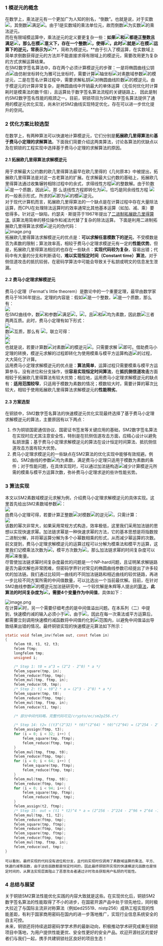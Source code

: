 <a name="KFOKa"></a>
### 1 模逆元的概念
在数学上，乘法逆元有一个更加广为人知的别名，“倒数”。也就是说，对于实数![](https://intranetproxy.alipay.com/skylark/lark/__latex/26fdbf8e53cb0e48da5f4ddd4aaf5a5c.svg#card=math&code=a&id=PWS2p)，其倒数![](https://intranetproxy.alipay.com/skylark/lark/__latex/b179233a3d1fa2767ffe52dd2ac41af0.svg#card=math&code=a%5E%7B-1%7D&id=oiW4e)满足![](https://intranetproxy.alipay.com/skylark/lark/__latex/9334c4cc832aed273984f4c37030fb3c.svg#card=math&code=a%20%2A%20a%5E%7B-1%7D%20%3D1&id=wYH16)。由于1是实数域的乘法单位元，故而倒数![](https://intranetproxy.alipay.com/skylark/lark/__latex/b179233a3d1fa2767ffe52dd2ac41af0.svg#card=math&code=a%5E%7B-1%7D&id=Y5EFK)为实数![](https://intranetproxy.alipay.com/skylark/lark/__latex/26fdbf8e53cb0e48da5f4ddd4aaf5a5c.svg#card=math&code=a&id=dLBnD)的乘法逆元。<br />而在有限域模运算中，乘法逆元的定义要更复杂一些：**如果**![](https://intranetproxy.alipay.com/skylark/lark/__latex/26fdbf8e53cb0e48da5f4ddd4aaf5a5c.svg#card=math&code=a&id=pYDlH)**和**![](https://intranetproxy.alipay.com/skylark/lark/__latex/4760e2f007e23d820825ba241c47ce3b.svg#card=math&code=m&id=rhsc0)**都是正整数且满足**![](https://intranetproxy.alipay.com/skylark/lark/__latex/c453fe8b6b955e42f734b1e45e05ce71.svg#card=math&code=gcd%28a%2Cm%29%3D1&id=VrTQ1)**，那么在模**![](https://intranetproxy.alipay.com/skylark/lark/__latex/4760e2f007e23d820825ba241c47ce3b.svg#card=math&code=m&id=tUicl)**意义下，存在一个整数**![](https://intranetproxy.alipay.com/skylark/lark/__latex/d29c2e5f4926e5b0e9a95305650f6e54.svg#card=math&code=b&id=d86p8)**，使得**![](https://intranetproxy.alipay.com/skylark/lark/__latex/393566ecab06de9398efb1a5e4cb4eef.svg#card=math&code=ab%20%5Cequiv%201%20%5Cpmod%7Bm%7D&id=aHvj2)**，此时**![](https://intranetproxy.alipay.com/skylark/lark/__latex/d29c2e5f4926e5b0e9a95305650f6e54.svg#card=math&code=b&id=aa2GO)**就是**![](https://intranetproxy.alipay.com/skylark/lark/__latex/26fdbf8e53cb0e48da5f4ddd4aaf5a5c.svg#card=math&code=a&id=vO203)**在模**![](https://intranetproxy.alipay.com/skylark/lark/__latex/4760e2f007e23d820825ba241c47ce3b.svg#card=math&code=m&id=ey2XE)**运算下的逆元，常表示为**![](https://intranetproxy.alipay.com/skylark/lark/__latex/b179233a3d1fa2767ffe52dd2ac41af0.svg#card=math&code=a%5E%7B-1%7D&id=Y01Cw)**，简称为模逆元。**由于引入了模运算，在实数域上简单求倒数获得逆元的方法并不能直接求得有限域上的模逆元，需要改用更为复杂的方式求解运算结果。<br />在SM2数字签名算法中，存在两个必须计算模逆元的步骤：一是将椭圆曲线公钥点![](https://intranetproxy.alipay.com/skylark/lark/__latex/dd985a202f1fdccb55c219d784dc1a18.svg#card=math&code=P_K&id=CRYRk)由仿射坐标转化为雅可比坐标时，需要计算![](https://intranetproxy.alipay.com/skylark/lark/__latex/02bab26178a0cd05dae15ad487830237.svg#card=math&code=z&id=XXb1u)轴坐标![](https://intranetproxy.alipay.com/skylark/lark/__latex/cce4c4f882039c5f6a987d184e0649a5.svg#card=math&code=z_1&id=QFumZ)对素数域参数![](https://intranetproxy.alipay.com/skylark/lark/__latex/d4cd21d60552e207f237e82def9029b6.svg#card=math&code=p&id=yY1GO)的模逆元，二是在签名计算过程中，需要求解私钥![](https://intranetproxy.alipay.com/skylark/lark/__latex/f8fe08e38166849e117ac965e929273c.svg#card=math&code=d_A%20%2B%201&id=m8UCP)对椭圆曲线阶数![](https://intranetproxy.alipay.com/skylark/lark/__latex/df378375e7693bdcf9535661c023c02e.svg#card=math&code=n&id=H3ah7)的模逆元。由于模逆元的计算非常复杂，是椭圆曲线中开销最大的单体运算（无任何优化时计算耗时是模乘法的数千倍），且运算处于数字签名算法流程的关键链路上， 因此是制约SM2数字签名性能的瓶颈之一。目前，铜锁项目为SM2数字签名算法提供了通用的模逆元优化实现，尚未针对SM2曲线实现特定优化，存在可以进一步优化提升的空间。
<a name="Kexpw"></a>
### 2 优化方案比较选型
在数学上，有两种算法可以快速地计算模逆元，它们分别是**拓展欧几里得算法**和**基于费马小定理的求解算法**。下面我们简要介绍这两类算法，讨论各算法的优缺点以及在铜锁的工程实现中选择基于费马小定理的求解算法的原因。
<a name="MpC5n"></a>
#### 2.1 拓展欧几里得算法求解模逆元
用于求解最大公约数的欧几里得算法最早在欧几里得的《几何原本》中被提出，拓展欧几里得算法是对这一古老算法的扩展。在求解最大公约数的基础上，拓展欧几里得算法通过收集辗转相除过程中的余式，求得线性方程![](https://intranetproxy.alipay.com/skylark/lark/__latex/ed5d1cf096b3fa24915078d40e7b4ca2.svg#card=math&code=ax%20%2B%20by%20%3D%20gcd%28a%2C%20b%29&id=Pee2c)的整数解。由于阶数![](https://intranetproxy.alipay.com/skylark/lark/__latex/df378375e7693bdcf9535661c023c02e.svg#card=math&code=n&id=kkhcg)是一个质数，因此![](https://intranetproxy.alipay.com/skylark/lark/__latex/18ab389c4d990058f4de06097ee62814.svg#card=math&code=gcd%28a%2C%20n%29%20%3D%201&id=C9KoA)，那 么该线性方程即转化为![](https://intranetproxy.alipay.com/skylark/lark/__latex/bf05e584c1d3604553036cfcc69d64d3.svg#card=math&code=ax%20%2B%20ny%20%3D%201&id=vtjqd)，恰巧是同余线性方程 ![](https://intranetproxy.alipay.com/skylark/lark/__latex/508647e4f0d510ae960ab01a6288191d.svg#card=math&code=ax%20%5Cequiv%201%20%5Cpmod%7Bn%7D&id=EDhaP) 的一般表示形式，所求的![](https://intranetproxy.alipay.com/skylark/lark/__latex/712ecf7894348e92d8779c3ee87eeeb0.svg#card=math&code=x&id=NNKq4)即为![](https://intranetproxy.alipay.com/skylark/lark/__latex/26fdbf8e53cb0e48da5f4ddd4aaf5a5c.svg#card=math&code=a&id=MvJ5x)的模![](https://intranetproxy.alipay.com/skylark/lark/__latex/df378375e7693bdcf9535661c023c02e.svg#card=math&code=n&id=KkfeD)逆元。 <br />对于现代计算机而言，拓展欧几里得算法的一个缺点是在计算过程中存在大量除法运算，而CPU在处理除法运算时的效率通常比其他基本运算（如加、减、乘）要低得多。针对这一缺陷，约瑟夫 · 斯提芬于1967年提出了[二进制拓展欧几里得算法](https://www.sciencedirect.com/science/article/abs/pii/0021999167900472?via%3Dihub), 该算法用简单的移位操作和减法代替了复杂的除法运算。 下面是利用二进制拓展欧几里得算法求模![](https://intranetproxy.alipay.com/skylark/lark/__latex/df378375e7693bdcf9535661c023c02e.svg#card=math&code=n&id=p07Ch)逆元的伪代码：<br />![image.png](https://cdn.nlark.com/yuque/0/2023/png/38409340/1692089179333-e15279ed-1c8b-4744-87e6-cb47c7282b5a.png#averageHue=%23f9f9f8&clientId=u5513fd40-6342-4&from=paste&height=588&id=u690d56e6&originHeight=1564&originWidth=1336&originalType=binary&ratio=2&rotation=0&showTitle=false&size=494510&status=done&style=none&taskId=u2c9a4494-8f49-424b-9644-e6c105ae451&title=&width=502)<br />拓展欧几里得算法求解模逆元的优点是：**可以求解任意模数下的逆元**，不受模数是否为素数的限制；算法效率高，相较于费马小定理求模逆元有一定的**性能优势**。但是，拓展欧几里得算法相应的也存在一些缺点：**实现代码较为复杂**，容易出错；代码中有大量的分支和判断语句，**难以实现恒定时间（Constant time）算法**，对于侧信道攻击的抵抗较弱，在密码学算法中可能会导致关于私钥或明文的信息发生泄漏。
<a name="LPR0T"></a>
#### 2.2 费马小定理求解模逆元
费马小定理（Fermat's little theorem）是数论中的一个重要定理，最早由数学家费马于1636年提出。定理的内容是：假如![](https://intranetproxy.alipay.com/skylark/lark/__latex/26fdbf8e53cb0e48da5f4ddd4aaf5a5c.svg#card=math&code=a&id=MbVgD)是一个整数，![](https://intranetproxy.alipay.com/skylark/lark/__latex/d4cd21d60552e207f237e82def9029b6.svg#card=math&code=p&id=IwMmh)是一个质数，那么有：<br />![](https://intranetproxy.alipay.com/skylark/lark/__latex/a8e7abaddd0bee11139cdf749f4f389b.svg#card=math&code=a%5Ep%20%5Cequiv%20a%20%5Cpmod%7Bp%7D&id=WXkeL)<br />在SM2曲线中，数![](https://intranetproxy.alipay.com/skylark/lark/__latex/26fdbf8e53cb0e48da5f4ddd4aaf5a5c.svg#card=math&code=a&id=clQVU)和参数![](https://intranetproxy.alipay.com/skylark/lark/__latex/cd1b9db21f80633be756a46992e97fe9.svg#card=math&code=n%2Cp&id=jZlKI)满足![](https://intranetproxy.alipay.com/skylark/lark/__latex/81d4ac989c323af4b37322ddf17a894c.svg#card=math&code=a%20%3C%20p&id=FN5bp)，![](https://intranetproxy.alipay.com/skylark/lark/__latex/e72c6870f223f818a88f11b2af57d635.svg#card=math&code=n%20%3C%20p%20%3C%202n&id=c2AGK)，且![](https://intranetproxy.alipay.com/skylark/lark/__latex/d4cd21d60552e207f237e82def9029b6.svg#card=math&code=p&id=ubexk)和![](https://intranetproxy.alipay.com/skylark/lark/__latex/df378375e7693bdcf9535661c023c02e.svg#card=math&code=n&id=We6Ii)均为素数，因此数![](https://intranetproxy.alipay.com/skylark/lark/__latex/e3a57a5fb29d5b4374b3cb07a2b98046.svg#card=math&code=a%20%EF%BC%8C%20n%20%EF%BC%8C%20p&id=IlfWT)三者两两互质。此时，费马小定理有如下形式：<br />![](https://intranetproxy.alipay.com/skylark/lark/__latex/a1e94b6161c0cb4e08804e0e10a360f0.svg#card=math&code=a%5E%7Bp-1%7D%20%5Cequiv%201%20%5Cpmod%7Bp%7D&id=DVq23)<br />数![](https://intranetproxy.alipay.com/skylark/lark/__latex/7cbdd2a469c9ad351b4711f6921ab175.svg#card=math&code=a%20%EF%BC%8Cp&id=hLWTs)互质，那么有 ![](https://intranetproxy.alipay.com/skylark/lark/__latex/508647e4f0d510ae960ab01a6288191d.svg#card=math&code=ax%20%5Cequiv%201%20%5Cpmod%7Bn%7D&id=l7yQm)，联立可得：<br />![](https://intranetproxy.alipay.com/skylark/lark/__latex/864a8890cb65d5df0573a158032fb9b5.svg#card=math&code=a%5E%7Bp-2%7D%20%5Cequiv%20a%5E%7B-1%7D%20%5Cpmod%7Bp%7D&id=QfND4)<br />![](https://intranetproxy.alipay.com/skylark/lark/__latex/199d33adedb8af1bd00ee5693925223d.svg#card=math&code=x%20%5Cequiv%20a%5E%7Bp-2%7D%20%5Cpmod%7Bp%7D&id=MxzZs)<br />也就是说，若要计算数![](https://intranetproxy.alipay.com/skylark/lark/__latex/26fdbf8e53cb0e48da5f4ddd4aaf5a5c.svg#card=math&code=a&id=yNWWe)对素数![](https://intranetproxy.alipay.com/skylark/lark/__latex/d4cd21d60552e207f237e82def9029b6.svg#card=math&code=p&id=FhzGG)的模逆元![](https://intranetproxy.alipay.com/skylark/lark/__latex/712ecf7894348e92d8779c3ee87eeeb0.svg#card=math&code=x&id=yWO5r)，只需要求解 ![](https://intranetproxy.alipay.com/skylark/lark/__latex/482bc7b9d3404eb46aa7cde88dadddf8.svg#card=math&code=a%20%5E%7Bp-2%7D%20%5Cmod%20p&id=iZMDN)即可。借助费马小定理的转换，模逆元求解的过程即转化为使用模乘与模平方运算构造![](https://intranetproxy.alipay.com/skylark/lark/__latex/cbf0ab1428e46e8d3d1a0bd85798777f.svg#card=math&code=a%5E%7Bp-2%7D&id=InrZk)的过程，大大简化了计算。<br />运用费马小定理求解模逆元的优点是：**算法简单**，运算过程只需要模乘与模平方运算参与，没有进位和分支操作，很**容易实现恒定时间算法**，在**抵抗侧信道攻击**方面相较于拓展欧几里得算法有较大优势；相应地，运用费马小定理求解模逆元的缺点有：**适用范围较窄**，只适用于模数为素数的情况；模数较大时，需要计算的幂次比较大，相较于使用拓展欧几里得算法求解模逆元的**性能稍劣**。
<a name="Zg4yt"></a>
#### 2.3 方案选型
在铜锁中，SM2数字签名算法的快速模逆元优化实现最终选择了基于费马小定理求解模逆元的算法，主要原因有以下两点：

1. 作为铜锁国密通信协议、国密证书签发等关键应用的基础，SM2数字签名算法在实现时应尤其注意安全性，特别是在抗侧信道攻击方面，应精心设计以避免私钥泄露；基于费马小定理求解模逆元的算法在设计恒定时间算法、抵抗侧信道攻击方面有较大优势。
2. 费马小定理求模逆元的一些缺点在SM2算法的优化实现中能够有效规避。例如，SM2曲线的参数![](https://intranetproxy.alipay.com/skylark/lark/__latex/cd1b9db21f80633be756a46992e97fe9.svg#card=math&code=n%2Cp&id=By4i4)均为素数，满足费马小定理只适用于模数为素数的条件；对于性能问题，在具体实现时，可以通过加法链构造![](https://intranetproxy.alipay.com/skylark/lark/__latex/cbf0ab1428e46e8d3d1a0bd85798777f.svg#card=math&code=a%5E%7Bp-2%7D&id=MuZQR)减少计算模逆元所需的模乘与模平方运算次数，弥补费马小定理求逆的些许性能劣势。
<a name="p3m5R"></a>
### 3 算法实现
本文以SM2素数域模逆元求解为例，介绍费马小定理求解模逆元的具体实现。这里首先给出SM2素数域参数![](https://intranetproxy.alipay.com/skylark/lark/__latex/d4cd21d60552e207f237e82def9029b6.svg#card=math&code=p&id=S2gI9)：<br />    					![](https://intranetproxy.alipay.com/skylark/lark/__latex/a52d525c1f15fd43e5f0d22ccac3bf83.svg#card=math&code=p_%7Bsm2p256%7D%20%3D%202%5E%7B256%7D%20%E2%88%92%202%5E%7B224%7D%20-%202%5E%7B96%7D%20%2B%202%5E%7B64%7D%20-%201&id=hHOYF)<br />由费马小定理可得，若要计算正整数![](https://intranetproxy.alipay.com/skylark/lark/__latex/26fdbf8e53cb0e48da5f4ddd4aaf5a5c.svg#card=math&code=a&id=SycAh)对模数![](https://intranetproxy.alipay.com/skylark/lark/__latex/d4cd21d60552e207f237e82def9029b6.svg#card=math&code=p&id=WiNMi)的逆元![](https://intranetproxy.alipay.com/skylark/lark/__latex/b179233a3d1fa2767ffe52dd2ac41af0.svg#card=math&code=a%5E%7B-1%7D&id=JWBli)，只需计算：<br />![](https://intranetproxy.alipay.com/skylark/lark/__latex/2c24a2abc72b613e68e1261c4e2af6a8.svg#card=math&code=a%5E%7B2%5E%7B256%7D%20%E2%88%92%202%5E%7B224%7D%20-%202%5E%7B96%7D%20%2B%202%5E%7B64%7D%20-%203%7D%20%5Cpmod%7Bp%7D&id=Nuwxz)<br />该数的幂次非常大，如果采用常规方式构造，效率极低，这里我们采用加法链的思想以实现快速求幂。加法链求幂是一种快速求幂的方法，它的基本思想是将指数按二进制分解，并将幂运算分解为多个小幂数相乘的形式，从而减少幂运算的次数。前文提到，费马小定理求解模逆元的运算过程可以分解为模乘法和模平方运算，这里我们记模乘法次数为![](https://intranetproxy.alipay.com/skylark/lark/__latex/e810d387f6c45b79f11e6c020394474e.svg#card=math&code=xM&id=WTOJQ)，模平方次数为![](https://intranetproxy.alipay.com/skylark/lark/__latex/d684ee20cdee749a53d0a8ffe4ebc649.svg#card=math&code=yS&id=mQSeD)，那么加法链求幂的时间复杂度可以用![](https://intranetproxy.alipay.com/skylark/lark/__latex/c08e814e8ce9fe3b7fdc66b7da03da2f.svg#card=math&code=xM%20%2B%20yS&id=jZykG)来衡量。<br />尽管使加法链求幂时间复杂度最优的问题是一个NP-hard问题，且证明某求解链路是否为最优解也非常困难，但密码学界针对常见的椭圆曲线参数已经提出了许多较优的加法链。我们通过比较同一曲线的不同加法链路和相近曲线的较优链路，再进一步比较不同方案所需的中间值数量，可以比选出一个当前最优解。目前，在针对SM2曲线参数![](https://intranetproxy.alipay.com/skylark/lark/__latex/d4cd21d60552e207f237e82def9029b6.svg#card=math&code=p&id=tmVmO)的模逆元加法链研究中，一个较优解是朱辉等人提出的[算法](https://jeit.ac.cn/cn/article/doi/10.11999/JEIT211049)，**此算法的时间复杂度为**![](https://intranetproxy.alipay.com/skylark/lark/__latex/83359a9070ba9798c192f19fdabc949f.svg#card=math&code=255M%20%2B%2014S&id=kQQb6)**，需要4个变量作为中间值**，具体如下：

![image.png](https://cdn.nlark.com/yuque/0/2023/png/38409340/1692089179385-58e7f153-bc61-4d5e-8887-c7ebf03db0ec.png#averageHue=%23f9f9f8&clientId=u5513fd40-6342-4&from=paste&height=484&id=u2b0424de&originHeight=1602&originWidth=1420&originalType=binary&ratio=2&rotation=0&showTitle=false&size=540427&status=done&style=none&taskId=u9752010e-0c3a-455a-a145-8d1088c671a&title=&width=429)<br />在计算![](https://intranetproxy.alipay.com/skylark/lark/__latex/cbf0ab1428e46e8d3d1a0bd85798777f.svg#card=math&code=a%5E%7Bp-2%7D&id=bFi8H)时，另一个需要仔细考虑的是中间值溢出问题。在本系列（二）中提到，快速模约减的输入必须小于![](https://intranetproxy.alipay.com/skylark/lark/__latex/d72a175fb2d23aaf0ef84e9a2be3884b.svg#card=math&code=p%5E2&id=eWMx6)，由于![](https://intranetproxy.alipay.com/skylark/lark/__latex/d724bef72dba585ac5a81a844d02ad7d.svg#card=math&code=0%20%3C%20a%20%3C%20p&id=S0Aav)，因此在每一次乘法或平方运算后，都需要立刻调用快速模约减函数将中间值约化到![](https://intranetproxy.alipay.com/skylark/lark/__latex/49c75e46fc597079eb8921661d638490.svg#card=math&code=%5B0%2Cp%29&id=ZYnsg)范围内，以避免中间值溢出导致结果出错的情况。最终铜锁实现的快速模逆元算法如下所示：
```c
static void felem_inv(felem out, const felem in)
{
    felem t0, t1, t2, t3;
    felem ftmp;
    longfelem tmp;
    unsigned i;

    /* Step 1: t0 = a^3 = (2^2 - 2^0) * a */
    felem_square(tmp, in);
    felem_reduce(ftmp, tmp);
    felem_mul(tmp, ftmp, in);
    felem_reduce(t0, tmp);
    /* Step 2: t1 = t0^2 * a = (2^3 - 2^0) * a */
    felem_square(tmp, t0);
    felem_reduce(ftmp, tmp);
    felem_mul(tmp, ftmp, in);
    felem_reduce(t1, tmp);

    /* 部分中间代码略，完整代码可见/crypto/ec/sm2p256.c*/
    
    /* Step 14: t2= ((t3^(2^32) * t0)^(2^64) * t0)^(2^94) = (2^254 - 2^222 - 2^94) * a */
    felem_assign(ftmp, t3);
    for (i = 0; i < 32; i++) {
        felem_square(tmp, ftmp);
        felem_reduce(ftmp, tmp);
    }          
    felem_mul(tmp, ftmp, t0);
    felem_reduce(ftmp, tmp);
    for (i = 0; i < 64; i++) {
        felem_square(tmp, ftmp);
        felem_reduce(ftmp, tmp);
    }
    felem_mul(tmp, ftmp, t0);
    felem_reduce(ftmp, tmp);
    for (i = 0; i < 94; i++) {
        felem_square(tmp, ftmp);
        felem_reduce(ftmp, tmp);
    }
    felem_assign(t2, ftmp);
    /* Step 15: out = (t1 * t2)^4 * a = (2^256 - 2^224 - 2^96 + 2^64 -1) * a */
    felem_mul(tmp, t1, t2);
    felem_reduce(ftmp, tmp);
    felem_square(tmp, ftmp);
    felem_reduce(ftmp, tmp);
    felem_square(tmp, ftmp);
    felem_reduce(ftmp, tmp);
    felem_mul(tmp, ftmp, in);
    felem_reduce(out, tmp);
}

```
  	可以看到，最终实现的代码没有进位和分支，且代码实现时仅调用了素数域运算的乘法、平方、快速约减等函数，由于这些函数都是恒定时间的，因此最终铜锁所实现的快速模逆元函数也是恒定时间的，从算法实现层面阻止了恶意攻击者通过计时攻击获取用户私钥的可能性。
<a name="mWCW4"></a>
### 4 总结与展望
关于铜锁SM2算法性能优化实践的内容大致就是这些。在实现优化后，铜锁SM2数字签名算法的性能取得了不小的进步，在国密开源产品中处于领先地位，同时极大拉近了与国际主流非对称算法（例如ed25519、nistp256）成熟工程实现的性能差距，有利于国家商用密码在国内的进一步落地推广，实现行业信息系统安全的自主可控。<br />未来，铜锁还将持续追踪密码学学术界的最新动向，积极推动学术研究成果在铜锁项目中落地，为用户提供性能更优、安全性更好的安全产品。欢迎开源社区的爱好者们与我们一起，携手共建铜锁社区良好的项目生态！
